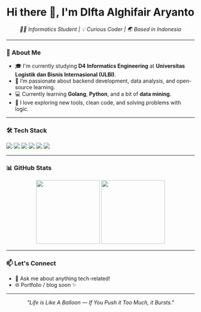 <h1 align="center">Hi there 👋, I'm DIfta Alghifair Aryanto</h1>

<p align="center">
  <em>👩‍💻 Informatics Student | 💡 Curious Coder | 🌏 Based in Indonesia</em>
</p>

---

### 🚀 About Me

- 🎓 I'm currently studying **D4 Informatics Engineering** at **Universitas Logistik dan Bisnis Internasional (ULBI)**.
- 🔭 I’m passionate about backend development, data analysis, and open-source learning.
- 💻 Currently learning **Golang**, **Python**, and a bit of **data mining**.
- 🌱 I love exploring new tools, clean code, and solving problems with logic.

---

### 🛠️ Tech Stack

<p>
  <img src="https://img.shields.io/badge/Golang-00ADD8?style=for-the-badge&logo=go&logoColor=white"/>
  <img src="https://img.shields.io/badge/Python-3776AB?style=for-the-badge&logo=python&logoColor=white"/>
  <img src="https://img.shields.io/badge/HTML5-E34F26?style=for-the-badge&logo=html5&logoColor=white"/>
  <img src="https://img.shields.io/badge/CSS3-1572B6?style=for-the-badge&logo=css3&logoColor=white"/>
  <img src="https://img.shields.io/badge/Git-F05032?style=for-the-badge&logo=git&logoColor=white"/>
  <img src="https://img.shields.io/badge/PostgreSQL-336791?style=for-the-badge&logo=postgresql&logoColor=white"/>
</p>

---

### 📊 GitHub Stats

<p align="center">
  <img src="https://github-readme-stats.vercel.app/api?username=thxinsomnia&show_icons=true&theme=tokyonight" height="170"/>
  <img src="https://github-readme-stats.vercel.app/api/top-langs/?username=thxinsomnia&layout=compact&theme=tokyonight" height="170"/>
</p>

---

### 📫 Let's Connect

- 💬 Ask me about anything tech-related!
- 🌐 Portfolio / blog soon ✨

---

<!-- Optional: fun quote -->
<p align="center">
  <em>"Life is Like A Balloon — If You Push it Too Much, it Bursts."</em>
</p>

